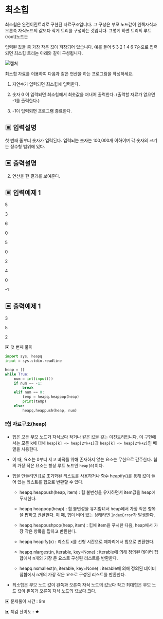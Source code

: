 # 최소힙

최소힙은 완전이진트리로 구현된 자료구조입니다. 그 구성은 부모 노드값이 왼쪽자식과 오른쪽 자식노드의 값보다 작게 트리를 구성하는 것입니다. 그렇게 하면 트리의 루트(root)노드는

입력된 값들 중 가장 작은 값이 저장되어 있습니다. 예를 들어 5 3 2 1 4 6 7순으로 입력되면 최소힙 트리는 아래와 같이 구성됩니다.

![캡처](https://github.com/dnwls16071/TIL/assets/106802375/b53b62e2-c697-4d7c-b6b6-08c876bcc287)

최소힙 자료를 이용하여 다음과 같은 연산을 하는 프로그램을 작성하세요.

1) 자연수가 입력되면 최소힙에 입력한다.

2) 숫자 0 이 입력되면 최소힙에서 최솟값을 꺼내어 출력한다. (출력할 자료가 없으면 -1를 출력한다.)

3) -1이 입력되면 프로그램 종료한다.

## ▣ 입력설명

첫 번째 줄부터 숫자가 입력된다. 입력되는 숫자는 100,000개 이하이며 각 숫자의 크기는 정수형 범위에 있다.

## ▣ 출력설명

2) 연산을 한 결과를 보여준다.

## ▣ 입력예제 1

5

3

6

0

5

0

2

4

0

-1

## ▣ 출력예제 1

3

5

2

▣ 첫 번째 풀이

```python
import sys, heapq
input = sys.stdin.readline

heap = []
while True:
    num = int(input())
    if num == -1:
        break
    elif num == 0:
        temp = heapq.heappop(heap)
        print(temp)
    else:
        heapq.heappush(heap, num)
```


### ❗힙 자료구조(heap)

- 힙은 모든 부모 노드가 자식보다 작거나 같은 값을 갖는 이진트리입니다. 이 구현에서는 모든 k에 대해 `heap[k] <= heap[2*k+1]`과 `heap[k] <= heap[2*k+2]`인 배열을 사용한다.

- 이 때, 요소는 0부터 세고 비굑를 위해 존재하지 않는 요소는 무한으로 간주한다. 힙의 가장 작은 요소는 항상 루트 노드인 `heap[0]`이다.

- 힙을 만들려면 []로 초기화된 리스트를 사용하거나 함수 heapify()를 통해 값이 들어 있는 리스트를 힙으로 변환할 수 있다.

  - heapq.heappush(heap, item) : 힙 불변성을 유지하면서 item값을 heap에 푸시한다.

  - heapq.heappop(heap) : 힙 불변성을 유지함녀서 heap에서 가장 작은 항목을 팝하고 반환한다. 이 때, 힙이 비어 있는 상태라면 `IndexError`가 발생한다.

  - heapq.heappushpop(heap, item) : 힙에 item을 푸시한 다음, heap에서 가장 작은 항목을 팝하고 반환한다.

  - heapq.heapify(x) : 리스트 x를 선형 시간으로 제자리에서 힙으로 변환한다.

  - heapq.nlargest(n, iterable, key=None) : iterable에 의해 정의된 데이터 집합에서 n개의 가장 큰 요소로 구성된 리스트를 반환한다.

  - heapq.nsmallest(n, iterable, key=None) : iterable에 의해 정의된 데이터 집합에서 n개의 가장 작은 요소로 구성된 리스트를 반환한다.

- 최소힙은 부모 노드 값이 왼쪽과 오른쪽 자식 노드의 값보다 작고 최대힙은 부모 노드 값이 왼쪽과 오른쪽 자식 노드의 값보다 크다.

▣ 문제풀이 시간 : 9m

▣ 체감 난이도 : ★
